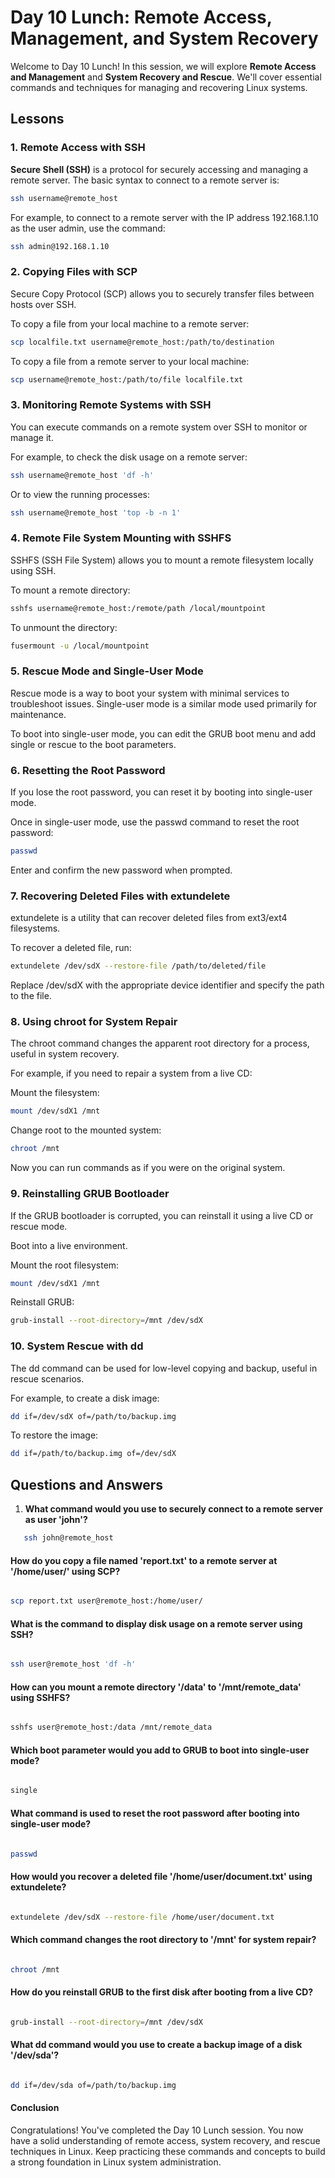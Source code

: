 # Day 10 Lunch: Remote Access, Management, and System Recovery

Welcome to Day 10 Lunch! In this session, we will explore **Remote Access and Management** and **System Recovery and Rescue**. We'll cover essential commands and techniques for managing and recovering Linux systems.

## Lessons

### 1. Remote Access with SSH
**Secure Shell (SSH)** is a protocol for securely accessing and managing a remote server. The basic syntax to connect to a remote server is:

```bash
ssh username@remote_host
```
For example, to connect to a remote server with the IP address 192.168.1.10 as the user admin, use the command:

`````` bash
ssh admin@192.168.1.10
``````

### 2. Copying Files with SCP
Secure Copy Protocol (SCP) allows you to securely transfer files between hosts over SSH.

To copy a file from your local machine to a remote server:

`````` bash
scp localfile.txt username@remote_host:/path/to/destination
``````

To copy a file from a remote server to your local machine:

`````` bash
scp username@remote_host:/path/to/file localfile.txt
``````

### 3. Monitoring Remote Systems with SSH
You can execute commands on a remote system over SSH to monitor or manage it.

For example, to check the disk usage on a remote server:

`````` bash
ssh username@remote_host 'df -h'
``````

Or to view the running processes:

``` bash
ssh username@remote_host 'top -b -n 1'
```
### 4. Remote File System Mounting with SSHFS
SSHFS (SSH File System) allows you to mount a remote filesystem locally using SSH.

To mount a remote directory:

``` bash
sshfs username@remote_host:/remote/path /local/mountpoint
```
To unmount the directory:

``` bash
fusermount -u /local/mountpoint
```
### 5. Rescue Mode and Single-User Mode
Rescue mode is a way to boot your system with minimal services to troubleshoot issues. Single-user mode is a similar mode used primarily for maintenance.

To boot into single-user mode, you can edit the GRUB boot menu and add single or rescue to the boot parameters.

### 6. Resetting the Root Password
If you lose the root password, you can reset it by booting into single-user mode.

Once in single-user mode, use the passwd command to reset the root password:

``` bash
passwd
```
Enter and confirm the new password when prompted.

### 7. Recovering Deleted Files with extundelete
extundelete is a utility that can recover deleted files from ext3/ext4 filesystems.

To recover a deleted file, run:

``` bash
extundelete /dev/sdX --restore-file /path/to/deleted/file
```
Replace /dev/sdX with the appropriate device identifier and specify the path to the file.

### 8. Using chroot for System Repair
The chroot command changes the apparent root directory for a process, useful in system recovery.

For example, if you need to repair a system from a live CD:

Mount the filesystem:

``` bash
mount /dev/sdX1 /mnt
```
Change root to the mounted system:

``` bash
chroot /mnt
```
Now you can run commands as if you were on the original system.

### 9. Reinstalling GRUB Bootloader
If the GRUB bootloader is corrupted, you can reinstall it using a live CD or rescue mode.

Boot into a live environment.

Mount the root filesystem:

``` bash
mount /dev/sdX1 /mnt
```
Reinstall GRUB:

``` bash
grub-install --root-directory=/mnt /dev/sdX
```
### 10. System Rescue with dd
The dd command can be used for low-level copying and backup, useful in rescue scenarios.

For example, to create a disk image:

``` bash
dd if=/dev/sdX of=/path/to/backup.img
```
To restore the image:

``` bash
dd if=/path/to/backup.img of=/dev/sdX
```
## Questions and Answers

1. **What command would you use to securely connect to a remote server as user 'john'?**

```bash
   ssh john@remote_host
```
#### How do you copy a file named 'report.txt' to a remote server at '/home/user/' using SCP?

```bash

scp report.txt user@remote_host:/home/user/
```
#### What is the command to display disk usage on a remote server using SSH?

```bash

ssh user@remote_host 'df -h'
```
#### How can you mount a remote directory '/data' to '/mnt/remote_data' using SSHFS?

```bash

sshfs user@remote_host:/data /mnt/remote_data
```
#### Which boot parameter would you add to GRUB to boot into single-user mode?

```bash

single
```
#### What command is used to reset the root password after booting into single-user mode?

```bash

passwd
```
#### How would you recover a deleted file '/home/user/document.txt' using extundelete?

```bash

extundelete /dev/sdX --restore-file /home/user/document.txt
```
#### Which command changes the root directory to '/mnt' for system repair?

```bash

chroot /mnt
```
#### How do you reinstall GRUB to the first disk after booting from a live CD?

```bash

grub-install --root-directory=/mnt /dev/sdX
```
#### What dd command would you use to create a backup image of a disk '/dev/sda'?

```bash

dd if=/dev/sda of=/path/to/backup.img
```
#### Conclusion
Congratulations! You've completed the Day 10 Lunch session. You now have a solid understanding of remote access, system recovery, and rescue techniques in Linux. Keep practicing these commands and concepts to build a strong foundation in Linux system administration.